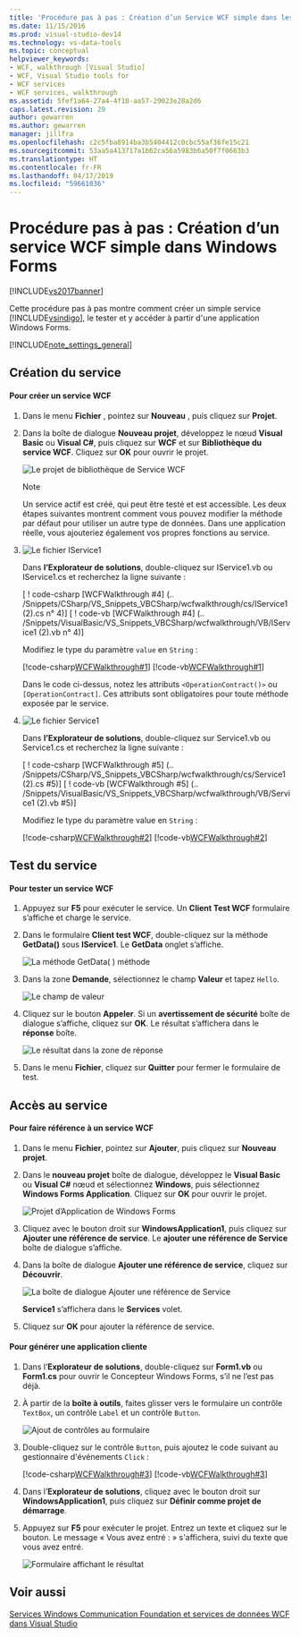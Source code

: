 ```yaml
---
title: 'Procédure pas à pas : Création d’un Service WCF simple dans les Windows Forms | Microsoft Docs'
ms.date: 11/15/2016
ms.prod: visual-studio-dev14
ms.technology: vs-data-tools
ms.topic: conceptual
helpviewer_keywords:
- WCF, walkthrough [Visual Studio]
- WCF, Visual Studio tools for
- WCF services
- WCF services, walkthrough
ms.assetid: 5fef1a64-27a4-4f10-aa57-29023e28a2d6
caps.latest.revision: 29
author: gewarren
ms.author: gewarren
manager: jillfra
ms.openlocfilehash: c2c5fba8914ba3b5404412c0cbc55af36fe15c21
ms.sourcegitcommit: 53aa5a413717a1b62ca56a5983b6a50f7f0663b3
ms.translationtype: HT
ms.contentlocale: fr-FR
ms.lasthandoff: 04/17/2019
ms.locfileid: "59661036"
---
```

# <a name="walkthrough-creating-a-simple-wcf-service-in-windows-forms"></a>Procédure pas à pas : Création d’un service WCF simple dans Windows Forms
[!INCLUDE[vs2017banner](../includes/vs2017banner.md)]

Cette procédure pas à pas montre comment créer un simple service [!INCLUDE[vsindigo](../includes/vsindigo-md.md)], le tester et y accéder à partir d'une application Windows Forms.  
  
 [!INCLUDE[note_settings_general](../includes/note-settings-general-md.md)]  
  
## <a name="creating-the-service"></a>Création du service  
  
#### <a name="to-create-a-wcf-service"></a>Pour créer un service WCF  
  
1.  Dans le menu **Fichier** , pointez sur **Nouveau** , puis cliquez sur **Projet**.  
  
2.  Dans la boîte de dialogue **Nouveau projet**, développez le nœud **Visual Basic** ou **Visual C#**, puis cliquez sur **WCF** et sur **Bibliothèque du service WCF**. Cliquez sur **OK** pour ouvrir le projet.  
  
     ![Le projet de bibliothèque de Service WCF](../data-tools/media/wcf1.PNG "wcf1")  
  
    > [!NOTE]
    >  Un service actif est créé, qui peut être testé et est accessible. Les deux étapes suivantes montrent comment vous pouvez modifier la méthode par défaut pour utiliser un autre type de données. Dans une application réelle, vous ajouteriez également vos propres fonctions au service.  
  
3.  ![Le fichier IService1](../data-tools/media/wcf2.png "wcf2")  
  
     Dans **l’Explorateur de solutions**, double-cliquez sur IService1.vb ou IService1.cs et recherchez la ligne suivante :  
  
     [ ! code-csharp [WCFWalkthrough #4] (.. /Snippets/CSharp/VS_Snippets_VBCSharp/wcfwalkthrough/cs/IService1 (2).cs n° 4)] [ ! code-vb [WCFWalkthrough #4] (.. /Snippets/VisualBasic/VS_Snippets_VBCSharp/wcfwalkthrough/VB/IService1 (2).vb n° 4)]  
  
     Modifiez le type du paramètre `value` en `String` :  
  
     [!code-csharp[WCFWalkthrough#1](../snippets/csharp/VS_Snippets_VBCSharp/wcfwalkthrough/cs/iservice1.cs#1)]
     [!code-vb[WCFWalkthrough#1](../snippets/visualbasic/VS_Snippets_VBCSharp/wcfwalkthrough/vb/iservice1.vb#1)]  
  
     Dans le code ci-dessus, notez les attributs `<OperationContract()>` ou `[OperationContract]`. Ces attributs sont obligatoires pour toute méthode exposée par le service.  
  
4.  ![Le fichier Service1](../data-tools/media/wcf3.png "wcf3")  
  
     Dans **l’Explorateur de solutions**, double-cliquez sur Service1.vb ou Service1.cs et recherchez la ligne suivante :  
  
     [ ! code-csharp [WCFWalkthrough #5] (.. /Snippets/CSharp/VS_Snippets_VBCSharp/wcfwalkthrough/cs/Service1 (2).cs #5)] [ ! code-vb [WCFWalkthrough #5] (.. /Snippets/VisualBasic/VS_Snippets_VBCSharp/wcfwalkthrough/VB/Service1 (2).vb #5)]  
  
     Modifiez le type du paramètre value en `String` :  
  
     [!code-csharp[WCFWalkthrough#2](../snippets/csharp/VS_Snippets_VBCSharp/wcfwalkthrough/cs/service1.cs#2)]
     [!code-vb[WCFWalkthrough#2](../snippets/visualbasic/VS_Snippets_VBCSharp/wcfwalkthrough/vb/service1.vb#2)]  
  
## <a name="testing-the-service"></a>Test du service  
  
#### <a name="to-test-a-wcf-service"></a>Pour tester un service WCF  
  
1.  Appuyez sur **F5** pour exécuter le service. Un **Client Test WCF** formulaire s’affiche et charge le service.  
  
2.  Dans le formulaire **Client test WCF**, double-cliquez sur la méthode **GetData()** sous **IService1**. Le **GetData** onglet s’affiche.  
  
     ![La méthode GetData&#40; &#41; méthode](../data-tools/media/wcf4.png "wcf4")  
  
3.  Dans la zone **Demande**, sélectionnez le champ **Valeur** et tapez `Hello`.  
  
     ![Le champ de valeur](../data-tools/media/wcf5.png "wcf5")  
  
4.  Cliquez sur le bouton **Appeler**. Si un **avertissement de sécurité** boîte de dialogue s’affiche, cliquez sur **OK**. Le résultat s’affichera dans le **réponse** boîte.  
  
     ![Le résultat dans la zone de réponse](../data-tools/media/wcf6.png "wcf6")  
  
5.  Dans le menu **Fichier**, cliquez sur **Quitter** pour fermer le formulaire de test.  
  
## <a name="accessing-the-service"></a>Accès au service  
  
#### <a name="to-reference-a-wcf-service"></a>Pour faire référence à un service WCF  
  
1.  Dans le menu **Fichier**, pointez sur **Ajouter**, puis cliquez sur **Nouveau projet**.  
  
2.  Dans le **nouveau projet** boîte de dialogue, développez le **Visual Basic** ou **Visual C#** nœud et sélectionnez **Windows**, puis sélectionnez **Windows Forms Application**. Cliquez sur **OK** pour ouvrir le projet.  
  
     ![Projet d’Application de Windows Forms](../data-tools/media/wcf7.png "wcf7")  
  
3.  Cliquez avec le bouton droit sur **WindowsApplication1**, puis cliquez sur **Ajouter une référence de service**. Le **ajouter une référence de Service** boîte de dialogue s’affiche.  
  
4.  Dans la boîte de dialogue **Ajouter une référence de service**, cliquez sur **Découvrir**.  
  
     ![La boîte de dialogue Ajouter une référence de Service](../data-tools/media/wcf8.png "wcf8")  
  
     **Service1** s’affichera dans le **Services** volet.  
  
5.  Cliquez sur **OK** pour ajouter la référence de service.  
  
#### <a name="to-build-a-client-application"></a>Pour générer une application cliente  
  
1.  Dans l’**Explorateur de solutions**, double-cliquez sur **Form1.vb** ou **Form1.cs** pour ouvrir le Concepteur Windows Forms, s’il ne l’est pas déjà.  
  
2.  À partir de la **boîte à outils**, faites glisser vers le formulaire un contrôle `TextBox`, un contrôle `Label` et un contrôle `Button`.  
  
     ![Ajout de contrôles au formulaire](../data-tools/media/wcf9.png "wcf9")  
  
3.  Double-cliquez sur le contrôle `Button`, puis ajoutez le code suivant au gestionnaire d'événements `Click` :  
  
     [!code-csharp[WCFWalkthrough#3](../snippets/csharp/VS_Snippets_VBCSharp/wcfwalkthrough/cs/form1.cs#3)]
     [!code-vb[WCFWalkthrough#3](../snippets/visualbasic/VS_Snippets_VBCSharp/wcfwalkthrough/vb/form1.vb#3)]  
  
4.  Dans l’**Explorateur de solutions**, cliquez avec le bouton droit sur **WindowsApplication1**, puis cliquez sur **Définir comme projet de démarrage**.  
  
5.  Appuyez sur **F5** pour exécuter le projet. Entrez un texte et cliquez sur le bouton. Le message « Vous avez entré : » s'affichera, suivi du texte que vous avez entré.  
  
     ![Formulaire affichant le résultat](../data-tools/media/wcf10.png "wcf10")  
  
## <a name="see-also"></a>Voir aussi  
 [Services Windows Communication Foundation et services de données WCF dans Visual Studio](../data-tools/windows-communication-foundation-services-and-wcf-data-services-in-visual-studio.md)
